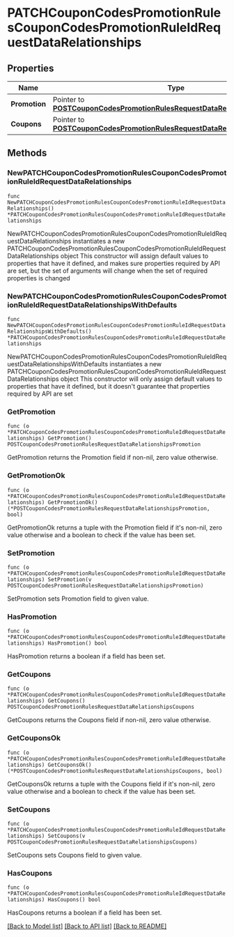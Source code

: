 # PATCHCouponCodesPromotionRulesCouponCodesPromotionRuleIdRequestDataRelationships

## Properties

Name | Type | Description | Notes
------------ | ------------- | ------------- | -------------
**Promotion** | Pointer to [**POSTCouponCodesPromotionRulesRequestDataRelationshipsPromotion**](POSTCouponCodesPromotionRulesRequestDataRelationshipsPromotion.md) |  | [optional] 
**Coupons** | Pointer to [**POSTCouponCodesPromotionRulesRequestDataRelationshipsCoupons**](POSTCouponCodesPromotionRulesRequestDataRelationshipsCoupons.md) |  | [optional] 

## Methods

### NewPATCHCouponCodesPromotionRulesCouponCodesPromotionRuleIdRequestDataRelationships

`func NewPATCHCouponCodesPromotionRulesCouponCodesPromotionRuleIdRequestDataRelationships() *PATCHCouponCodesPromotionRulesCouponCodesPromotionRuleIdRequestDataRelationships`

NewPATCHCouponCodesPromotionRulesCouponCodesPromotionRuleIdRequestDataRelationships instantiates a new PATCHCouponCodesPromotionRulesCouponCodesPromotionRuleIdRequestDataRelationships object
This constructor will assign default values to properties that have it defined,
and makes sure properties required by API are set, but the set of arguments
will change when the set of required properties is changed

### NewPATCHCouponCodesPromotionRulesCouponCodesPromotionRuleIdRequestDataRelationshipsWithDefaults

`func NewPATCHCouponCodesPromotionRulesCouponCodesPromotionRuleIdRequestDataRelationshipsWithDefaults() *PATCHCouponCodesPromotionRulesCouponCodesPromotionRuleIdRequestDataRelationships`

NewPATCHCouponCodesPromotionRulesCouponCodesPromotionRuleIdRequestDataRelationshipsWithDefaults instantiates a new PATCHCouponCodesPromotionRulesCouponCodesPromotionRuleIdRequestDataRelationships object
This constructor will only assign default values to properties that have it defined,
but it doesn't guarantee that properties required by API are set

### GetPromotion

`func (o *PATCHCouponCodesPromotionRulesCouponCodesPromotionRuleIdRequestDataRelationships) GetPromotion() POSTCouponCodesPromotionRulesRequestDataRelationshipsPromotion`

GetPromotion returns the Promotion field if non-nil, zero value otherwise.

### GetPromotionOk

`func (o *PATCHCouponCodesPromotionRulesCouponCodesPromotionRuleIdRequestDataRelationships) GetPromotionOk() (*POSTCouponCodesPromotionRulesRequestDataRelationshipsPromotion, bool)`

GetPromotionOk returns a tuple with the Promotion field if it's non-nil, zero value otherwise
and a boolean to check if the value has been set.

### SetPromotion

`func (o *PATCHCouponCodesPromotionRulesCouponCodesPromotionRuleIdRequestDataRelationships) SetPromotion(v POSTCouponCodesPromotionRulesRequestDataRelationshipsPromotion)`

SetPromotion sets Promotion field to given value.

### HasPromotion

`func (o *PATCHCouponCodesPromotionRulesCouponCodesPromotionRuleIdRequestDataRelationships) HasPromotion() bool`

HasPromotion returns a boolean if a field has been set.

### GetCoupons

`func (o *PATCHCouponCodesPromotionRulesCouponCodesPromotionRuleIdRequestDataRelationships) GetCoupons() POSTCouponCodesPromotionRulesRequestDataRelationshipsCoupons`

GetCoupons returns the Coupons field if non-nil, zero value otherwise.

### GetCouponsOk

`func (o *PATCHCouponCodesPromotionRulesCouponCodesPromotionRuleIdRequestDataRelationships) GetCouponsOk() (*POSTCouponCodesPromotionRulesRequestDataRelationshipsCoupons, bool)`

GetCouponsOk returns a tuple with the Coupons field if it's non-nil, zero value otherwise
and a boolean to check if the value has been set.

### SetCoupons

`func (o *PATCHCouponCodesPromotionRulesCouponCodesPromotionRuleIdRequestDataRelationships) SetCoupons(v POSTCouponCodesPromotionRulesRequestDataRelationshipsCoupons)`

SetCoupons sets Coupons field to given value.

### HasCoupons

`func (o *PATCHCouponCodesPromotionRulesCouponCodesPromotionRuleIdRequestDataRelationships) HasCoupons() bool`

HasCoupons returns a boolean if a field has been set.


[[Back to Model list]](../README.md#documentation-for-models) [[Back to API list]](../README.md#documentation-for-api-endpoints) [[Back to README]](../README.md)


